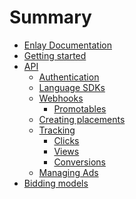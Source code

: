 # Summary

- [Enlay Documentation](./overview.md)
- [Getting started](./getting_started.md)
- [API](./api/api.md)
  - [Authentication](./api/authentication.md)
  - [Language SDKs](./api/sdks.md)
  - [Webhooks](./api/webhooks/webhooks.md)
    - [Promotables](./api/webhooks/promotables.md)
  - [Creating placements](./api/placements.md)
  - [Tracking](./api/tracking/tracking.md)
    - [Clicks](./api/tracking/clicks.md)
    - [Views](./api/tracking/views.md)
    - [Conversions]()
  - [Managing Ads]()
- [Bidding models](./bidding.md)